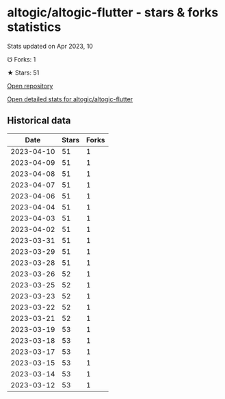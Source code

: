 # altogic/altogic-flutter - stars & forks statistics

Stats updated on Apr 2023, 10

☋ Forks: 1

★ Stars: 51

[Open repository](https://github.com/altogic/altogic-flutter)

[Open detailed stats for altogic/altogic-flutter](https://reviewgithub.com/rep/altogic/altogic-flutter)

## Historical data
| Date | Stars | Forks |
|------|-------|-------|
| 2023-04-10 | 51 | 1 | 
| 2023-04-09 | 51 | 1 | 
| 2023-04-08 | 51 | 1 | 
| 2023-04-07 | 51 | 1 | 
| 2023-04-06 | 51 | 1 | 
| 2023-04-04 | 51 | 1 | 
| 2023-04-03 | 51 | 1 | 
| 2023-04-02 | 51 | 1 | 
| 2023-03-31 | 51 | 1 | 
| 2023-03-29 | 51 | 1 | 
| 2023-03-28 | 51 | 1 | 
| 2023-03-26 | 52 | 1 | 
| 2023-03-25 | 52 | 1 | 
| 2023-03-23 | 52 | 1 | 
| 2023-03-22 | 52 | 1 | 
| 2023-03-21 | 52 | 1 | 
| 2023-03-19 | 53 | 1 | 
| 2023-03-18 | 53 | 1 | 
| 2023-03-17 | 53 | 1 | 
| 2023-03-15 | 53 | 1 | 
| 2023-03-14 | 53 | 1 | 
| 2023-03-12 | 53 | 1 | 

